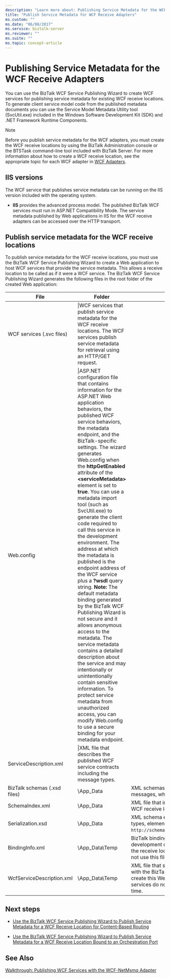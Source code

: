 ```yaml
---
description: "Learn more about: Publishing Service Metadata for the WCF Receive Adapters"
title: "Publish Service Metadata for WCF Receive Adapters"
ms.custom: ""
ms.date: "06/08/2017"
ms.service: biztalk-server
ms.reviewer: ""
ms.suite: ""
ms.topic: concept-article
---
```

# Publishing Service Metadata for the WCF Receive Adapters
You can use the BizTalk WCF Service Publishing Wizard to create WCF services for publishing service metadata for existing WCF receive locations. To generate client service model code from the published metadata documents you can use the Service Model Metadata Utility tool (SvcUtil.exe) included in the Windows Software Development Kit (SDK) and .NET Framework Runtime Components.  

> [!NOTE]
>  Before you publish service metadata for the WCF adapters, you must create the WCF receive locations by using the BizTalk Administration console or the BTSTask command-line tool included with BizTalk Server. For more information about how to create a WCF receive location, see the appropriate topic for each WCF adapter in [WCF Adapters](../core/wcf-adapters.md).  

## IIS versions

 The WCF service that publishes service metadata can be running on the IIS version included with the operating system.

-   **IIS** provides the advanced process model. The published BizTalk WCF services must run in ASP.NET Compatibility Mode. The service metadata published by Web applications in IIS for the WCF receive adapters can be accessed over the HTTP transport.  

## Publish service metadata for the WCF receive locations

 To publish service metadata for the WCF receive locations, you must use the BizTalk WCF Service Publishing Wizard to create a Web application to host WCF services that provide the service metadata. This allows a receive location to be called as if it were a WCF service.  The BizTalk WCF Service Publishing Wizard generates the following files in the root folder of the created Web application:  


|             File             |                                                                                                                                                                                                                                                                                                                                                                                                                                                                                                                        Folder                                                                                                                                                                                                                                                                                                                                                                                                                                                                                                                         |                                                                                                                          Description                                                                                                                          |
|------------------------------|-------------------------------------------------------------------------------------------------------------------------------------------------------------------------------------------------------------------------------------------------------------------------------------------------------------------------------------------------------------------------------------------------------------------------------------------------------------------------------------------------------------------------------------------------------------------------------------------------------------------------------------------------------------------------------------------------------------------------------------------------------------------------------------------------------------------------------------------------------------------------------------------------------------------------------------------------------------------------------------------------------------------------------------------------------|---------------------------------------------------------------------------------------------------------------------------------------------------------------------------------------------------------------------------------------------------------------|
|  WCF services (.svc files)   |                                                                                                                                                                                                                                                                                                                                                                                                                                            \|WCF services that publish service metadata for the WCF receive locations. The WCF services publish service metadata for retrieval using an HTTP/GET request.                                                                                                                                                                                                                                                                                                                                                                                                                                             |                                                                                                                                                                                                                                                               |
|          Web.config          | \|ASP.NET configuration file that contains information for the ASP.NET Web application behaviors, the published WCF service behaviors, the metadata endpoint, and the BizTalk-specific settings. The wizard generates Web.config when the **httpGetEnabled** attribute of the **\<serviceMetadata\>** element is set to **true**. You can use a metadata import tool (such as SvcUtil.exe) to generate the client code required to call this service in the development environment. The address at which the metadata is published is the endpoint address of the WCF service plus a **?wsdl** query string. **Note:**  The default metadata binding generated by the BizTalk WCF Publishing Wizard is not secure and it allows anonymous access to the metadata. The service metadata contains a detailed description about the service and may intentionally or unintentionally contain sensitive information. To protect service metadata from unauthorized access, you can modify Web.config to use a secure binding for your metadata endpoint. |                                                                                                                                                                                                                                                               |
|    ServiceDescription.xml    |                                                                                                                                                                                                                                                                                                                                                                                                                                                                              \|XML file that describes the published WCF service contracts including the message types.                                                                                                                                                                                                                                                                                                                                                                                                                                                                               |                                                                                                                                                                                                                                                               |
| BizTalk schemas (.xsd files) |                                                                                                                                                                                                                                                                                                                                                                                                                                                                                                                       \App_Data                                                                                                                                                                                                                                                                                                                                                                                                                                                                                                                       |                                                                           XML schemas defining the structure of XML instance messages, which are used in the WCF receive location.                                                                            |
|       SchemaIndex.xml        |                                                                                                                                                                                                                                                                                                                                                                                                                                                                                                                       \App_Data                                                                                                                                                                                                                                                                                                                                                                                                                                                                                                                       |                                                                                        XML file that indicates the XML schema files used in the WCF receive location.                                                                                         |
|      Serialization.xsd       |                                                                                                                                                                                                                                                                                                                                                                                                                                                                                                                       \App_Data                                                                                                                                                                                                                                                                                                                                                                                                                                                                                                                       | XML schema exported by [DataContractSerializer](/dotnet/api/system.runtime.serialization.datacontractserializer) for the types, elements, and attributes from the namespace, `http://schemas.microsoft.com/2003/10/Serialization/`. |
|       BindingInfo.xml        |                                                                                                                                                                                                                                                                                                                                                                                                                                                                                                                    \App_Data\Temp                                                                                                                                                                                                                                                                                                                                                                                                                                                                                                                     |                         BizTalk binding file that can be imported by the development command-line tool or wizard to configure the receive locations. The published WCF services do not use this file and the Temp folder at run time.                         |
|  WcfServiceDescription.xml   |                                                                                                                                                                                                                                                                                                                                                                                                                                                                                                                    \App_Data\Temp                                                                                                                                                                                                                                                                                                                                                                                                                                                                                                                     |                      XML file that summarizes the settings that you used with the BizTalk WCF Service Publishing Wizard to create this Web application. The published WCF services do not use this file and the Temp folder at run time.                      |

## Next steps

-   [Use the BizTalk WCF Service Publishing Wizard to Publish Service Metadata for a WCF Receive Location for Content-Based Routing](../core/publish-service-metadata-for-a-wcf-receive-location-for-content-based-routing.md)  

-   [Use the BizTalk WCF Service Publishing Wizard to Publish Service Metadata for a WCF Receive Location Bound to an Orchestration Port](../core/publish-receive-location-service-metadata-biztalk-wcf-service-publishing-wizard.md)  

## See Also  
 [Walkthrough: Publishing WCF Services with the WCF-NetMsmq Adapter](../core/walkthrough-publishing-wcf-services-with-the-wcf-netmsmq-adapter.md)
